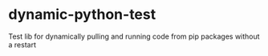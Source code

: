 # dynamic-python-test
Test lib for dynamically pulling and running code from pip packages without a restart
